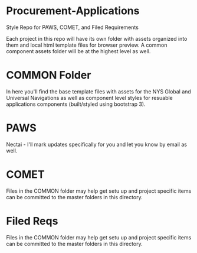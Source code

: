 # Procurement-Applications
Style Repo for PAWS, COMET, and Filed Requirements

Each project in this repo will have its own folder with assets organized into them and local html template files for browser preview. A common component assets folder will be at the highest level as well.

# COMMON Folder
In here you'll find the base template files with assets for the NYS Global and Universal Navigations as well as component level styles for resuable applications components (built/styled using bootstrap 3).


# PAWS
Nectai - I'll mark updates specifically for you and let you know by email as well.

# COMET
Files in the COMMON folder may help get setu up and project specific items can be committed to the master folders in this directory.

# Filed Reqs
Files in the COMMON folder may help get setu up and project specific items can be committed to the master folders in this directory.
